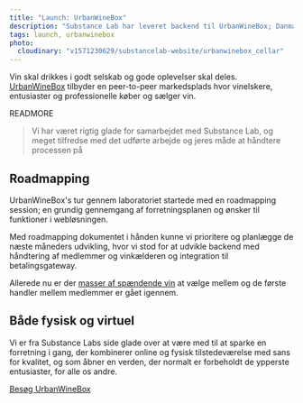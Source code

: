 ```yaml
---
title: "Launch: UrbanWineBox"
description: "Substance Lab har leveret backend til UrbanWineBox; Danmarks første deleøkonomiske vinkælder og -markedsplads"
tags: launch, urbanwinebox
photo:
  cloudinary: "v1571230629/substancelab-website/urbanwinebox_cellar"
---
```


Vin skal drikkes i godt selskab og gode oplevelser skal deles. [UrbanWineBox](http://www.urbanwinebox.com) tilbyder en peer-to-peer markedsplads hvor vinelskere, entusiaster og professionelle køber og sælger vin.

READMORE

<div class="quote"><blockquote>
Vi har været rigtig glade for samarbejdet med Substance Lab, og meget tilfredse med det udførte arbejde og jeres måde at håndtere processen på
</blockquote></div>

## Roadmapping

UrbanWineBox's tur gennem laboratoriet startede med en roadmapping session; en grundig gennemgang af forretningsplanen og ønsker til funktioner i webløsningen.

Med roadmapping dokumentet i hånden kunne vi prioritere og planlægge de næste måneders udvikling, hvor vi stod for at udvikle backend med håndtering af medlemmer og vinkælderen og integration til betalingsgateway.

Allerede nu er der [masser af spændende vin](https://www.urbanwinebox.com/da/markedsplads) at vælge mellem og de første handler mellem medlemmer er gået igennem.

## Både fysisk og virtuel

Vi er fra Substance Labs side glade over at være med til at sparke en forretning i gang, der kombinerer online og fysisk tilstedeværelse med sans for kvalitet, og som åbner en verden, der normalt er forbeholdt de ypperste entusiaster, for alle os andre.

<div class="call-to-action"><a href="https://www.urbanwinebox.com" title="UrbanWineBox">Besøg UrbanWineBox</a></div>
